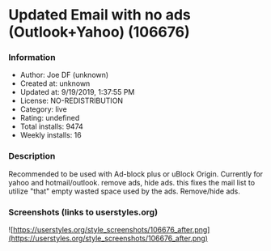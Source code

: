 # Updated Email with no ads (Outlook+Yahoo) (106676)

### Information
- Author: Joe DF (unknown)
- Created at: unknown
- Updated at: 9/19/2019, 1:37:55 PM
- License: NO-REDISTRIBUTION
- Category: live
- Rating: undefined
- Total installs: 9474
- Weekly installs: 16


### Description
Recommended to be used with Ad-block plus or uBlock Origin.
Currently for yahoo and hotmail/outlook.
remove ads, hide ads.
this fixes the mail list to utilize "that" empty wasted space used by the ads. Remove/hide ads.


### Screenshots (links to userstyles.org)
![https://userstyles.org/style_screenshots/106676_after.png](https://userstyles.org/style_screenshots/106676_after.png)


